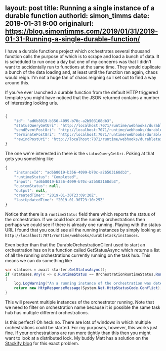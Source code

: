 layout: post
title: Running a single instance of a durable function
authorId: simon_timms
date: 2019-01-31 9:00
originalurl: https://blog.simontimms.com/2019/01/31/2019-01-31-Running-a-single-durable-function/
---

I have a durable functions project which orchestrates several thousand function calls the purpose of which is to scrape and load a bunch of data. It is scheduled to run once a day but one of my concerns was that I didn't want to accidentally run to functions at the same time. They would duplicate a bunch of the data loading and, at least until the function ran again, chaos would reign. I'm not a huge fan of chaos reigning so I set out to find a way around this. 

<!--More-->

If you've ever launched a durable function from the default HTTP triggered template you might have noticed that the JSON returned contains a number of interesting looking urls.

```javascript

{
	"id": "ad6b8019-b356-4099-b70c-a2b503168db3",
	"statusQueryGetUri": "http://localhost:7071/runtime/webhooks/durabletask/instances/ad6b8019-b356-4099-b70c-a2b503168db3?taskHub=DataIngest&connection=Storage&code=ra8WlNh5Vadbj0tqQddXXoZKpkamqMMt2zzfhnmais0SD1K1VzppuA==",
	"sendEventPostUri": "http://localhost:7071/runtime/webhooks/durabletask/instances/ad6b8019-b356-4099-b70c-a2b503168db3/raiseEvent/{eventName}?taskHub=DataIngest&connection=Storage&code=ra8WlNh5Vadbj0tqQddXXoZKpkamqMMt2zzfhnmais0SD1K1VzppuA==",
	"terminatePostUri": "http://localhost:7071/runtime/webhooks/durabletask/instances/ad6b8019-b356-4099-b70c-a2b503168db3/terminate?reason={text}&taskHub=DataIngest&connection=Storage&code=ra8WlNh5Vadbj0tqQddXXoZKpkamqMMt2zzfhnmais0SD1K1VzppuA==",
	"rewindPostUri": "http://localhost:7071/runtime/webhooks/durabletask/instances/ad6b8019-b356-4099-b70c-a2b503168db3/rewind?reason={text}&taskHub=DataIngest&connection=Storage&code=ra8WlNh5Vadbj0tqQddXXoZKpkamqMMt2zzfhnmais0SD1K1VzppuA=="
}
```

The one we're interested in there is the `statusQueryGetUri`. Poking at that gets you something like 

```javascript
{
	"instanceId": "ad6b8019-b356-4099-b70c-a2b503168db3",
	"runtimeStatus": "Completed",
	"input": "ad6b8019-b356-4099-b70c-a2b503168db3",
	"customStatus": null,
	"output": null,
	"createdTime": "2019-01-30T23:09:20Z",
	"lastUpdatedTime": "2019-01-30T23:10:25Z"
}
```

Notice that there is a `runtimeStatus` field there which reports the status of the orchestration. If we could look at the running orchestrations then perhaps we could see if there is already one running. Playing with the status URL I found that you could see all the running instances by simply looking at `http://localhost:7071/runtime/webhooks/durabletask/instances`.

Even better than that the DurableOrchestrationClient used to start an orchestration has on it a function called GetStatusAsync which returns a list of all the running orchestrations currently running on the task hub. This means we can do something like 

```csharp
var statuses = await starter.GetStatusAsync();
if (statuses.Any(x => x.RuntimeStatus == OrchestrationRuntimeStatus.Running && x.Name == "OrchestrationName"))
{
    log.LogWarning("An a running instance of the orchestration was detected. Terminating run.");
    return new HttpResponseMessage(System.Net.HttpStatusCode.Conflict);
}
```

This will prevent multiple instances of the orchestrator running. Note that we need to filter on orchestration name because it is possible the same task hub has multiple different orchestrations. 

Is this perfect? Oh heck no. There are lots of windows in which multiple orchestrations could be started. For my purposes, however, this works just fine. If your orchestrations are run more tightly than this then you might want to look at a distributed lock. My buddy Matt has a solution on the [Stackify blog](https://stackify.com/distributed-method-mutexing/) for this exact problem.